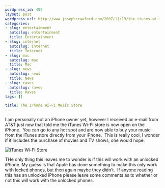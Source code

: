```yaml
--- 
wordpress_id: 499
layout: post
wordpress_url: http://www.josephcrawford.com/2007/11/19/the-itunes-wi-fi-music-store-now-open-on-the-iphone/
categories: 
- slug: entertainment
  autoslug: entertainment
  title: Entertainment
- slug: internet
  autoslug: internet
  title: Internet
- slug: mac
  autoslug: mac
  title: Mac
- slug: news
  autoslug: news
  title: News
- slug: raves
  autoslug: raves
  title: Raves
tags: []

title: The iPhone Wi-Fi Music Store
---
```


I am personally not an iPhone owner yet, however I received an e-mail from AT&T just now that told me the iTunes Wi-Fi store is now open on the iPhone.  You can go to any hot spot and are now able to buy your music from the iTunes store directly from your iPhone.  This is really cool, I wonder if it includes the purchase of movies and TV shows, one would hope.
  
![iTunes Wi-Fi Store](http://www.josephcrawford.com/wp-content/uploads/2007/11/itunes-wi-fi-store.png) 
  
THe only thing this leaves me to wonder is if this will work with an unlocked iPhone.  My guess is that Apple has done something to make this only work with locked phones, but then again maybe they didn't.  If anyone reading this has an unlocked iPhone please leave some comments as to whether or not this will work with the unlocked phones.
